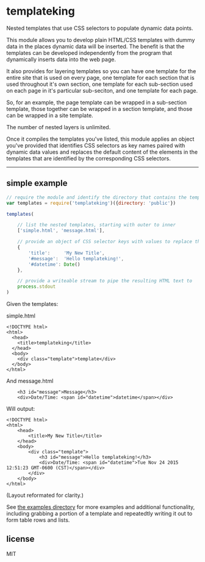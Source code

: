 # templateking

Nested templates that use CSS selectors to populate dynamic data points. 

This module allows you to develop plain HTML/CSS templates with dummy data in the places dynamic
data will be inserted. The benefit is that the templates can be developed independently from the
program that dynamically inserts data into the web page.

It also provides for layering templates so you can have one template for the entire site that is
used on every page, one template for each section that is used throughout it's own section, one 
template for each sub-section used on each page in it's particular sub-seciton, and one template 
for each page. 

So, for an example, the page template can be wrapped in a sub-section template, those together can
be wrapped in a section template, and those can be wrapped in a site template.


The number of nested layers is unlimited.

Once it compiles the templates you've listed, this module applies an object you've provided that 
identifies CSS selectors as key names paired with dynamic data values and replaces the default 
content of the elements in the templates that are identified by the corresponding CSS selectors.

--- 
## simple example

``` js
// require the module and identify the directory that contains the template files
var templates = require('templateking')({directory: 'public'}) 

templates(

    // list the nested templates, starting with outer to inner
    ['simple.html', 'message.html'], 

    // provide an object of CSS selector keys with values to replace the default template text
    {
        'title':     'My New Title', 
        '#message':  'Hello templateking!', 
        '#datetime': Date()
    }, 

    // provide a writeable stream to pipe the resulting HTML text to
    process.stdout 
)
```

Given the templates:

simple.html
```
<!DOCTYPE html>
<html>
  <head>
    <title>templateking</title>
  </head>
  <body>
    <div class="template">template</div>
  </body>
</html>
```

And message.html
```
    <h3 id="message">Message</h3>
    <div>Date/Time: <span id="datetime">datetime</span></div>
```

Will output:
```
<!DOCTYPE html>
<html>
    <head>
        <title>My New Title</title>
    </head>
    <body>
        <div class="template">
            <h3 id="message">Hello templateking!</h3>
            <div>Date/Time: <span id="datetime">Tue Nov 24 2015 12:51:23 GMT-0600 (CST)</span></div>
        </div>
    </body>
</html>
```
(Layout reformated for clarity.)

See [the examples directory](https://github.com/bloodyKnuckles/templateking/tree/master/examples)
for more examples and additional functionality, including grabbing a portion of a template and
repeatedtly writing it out to form table rows and lists.

## license

MIT

